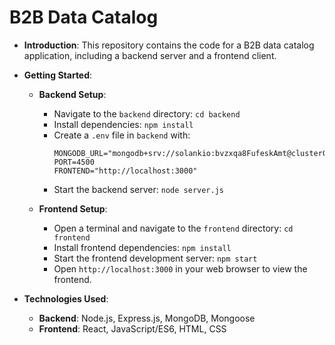 # B2B Data Catalog

- **Introduction**: This repository contains the code for a B2B data catalog application, including a backend server and a frontend client.

- **Getting Started**:
  - **Backend Setup**:
    - Navigate to the `backend` directory: `cd backend`
    - Install dependencies: `npm install`
    - Create a `.env` file in `backend` with:
      ```
      MONGODB_URL="mongodb+srv://solankio:bvzxqa8FufeskAmt@cluster0.pls8tzd.mongodb.net/b2b"
      PORT=4500
      FRONTEND="http://localhost:3000"
      ```
    - Start the backend server: `node server.js`
    
  - **Frontend Setup**:
    - Open a terminal and navigate to the `frontend` directory: `cd frontend`
    - Install frontend dependencies: `npm install`
    - Start the frontend development server: `npm start`
    - Open `http://localhost:3000` in your web browser to view the frontend.

- **Technologies Used**:
  - **Backend**: Node.js, Express.js, MongoDB, Mongoose
  - **Frontend**: React, JavaScript/ES6, HTML, CSS

